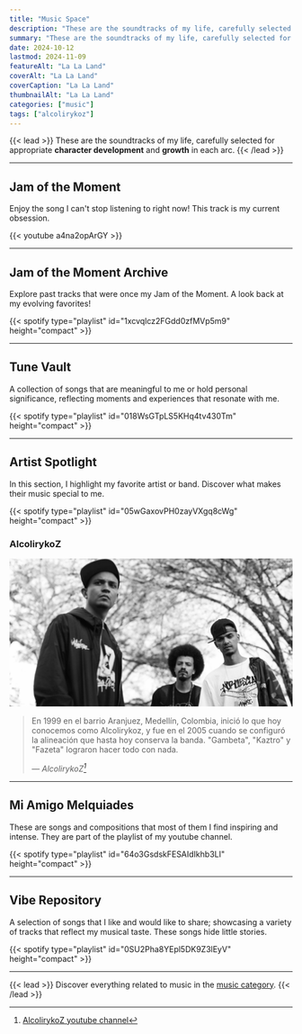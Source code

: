 ```yaml
---
title: "Music Space"
description: "These are the soundtracks of my life, carefully selected for appropriate character development and growth in each arc."
summary: "These are the soundtracks of my life, carefully selected for appropriate character development and growth in each arc."
date: 2024-10-12
lastmod: 2024-11-09
featureAlt: "La La Land"
coverAlt: "La La Land"
coverCaption: "La La Land"
thumbnailAlt: "La La Land"
categories: ["music"]
tags: ["alcolirykoz"]
---
```

{{< lead >}}
These are the soundtracks of my life, carefully selected for appropriate **character development** and **growth** in each arc.
{{< /lead >}}

---

## Jam of the Moment
Enjoy the song I can't stop listening to right now! This track is my current obsession.

{{< youtube a4na2opArGY >}}

---

## Jam of the Moment Archive
Explore past tracks that were once my Jam of the Moment. A look back at my evolving favorites!

{{< spotify type="playlist" id="1xcvqlcz2FGdd0zfMVp5m9" height="compact" >}}

---

## Tune Vault
A collection of songs that are meaningful to me or hold personal significance, reflecting moments and experiences that resonate with me.

{{< spotify type="playlist" id="018WsGTpLS5KHq4tv430Tm" height="compact" >}}

---

## Artist Spotlight
In this section, I highlight my favorite artist or band. Discover what makes their music special to me.

{{< spotify type="playlist" id="05wGaxovPH0zayVXgq8cWg" height="compact" >}}

### AlcolirykoZ

![](img/AlcolirykoZ.jpg "AlcolirykoZ de la A a la Z")

> En 1999 en el barrio Aranjuez, Medellín, Colombia, inició lo que hoy conocemos como Alcolirykoz, y fue en el 2005 cuando se configuró la alineación que hasta hoy conserva la banda. "Gambeta", "Kaztro" y "Fazeta" lograron hacer todo con nada.
> 
> — <cite>AlcolirykoZ[^1]</cite>

[^1]: [AlcolirykoZ youtube channel](https://www.youtube.com/channel/UCMYPtnaZAFHETOknwvqw2qQ)

---

## Mi Amigo Melquiades
These are songs and compositions that most of them I find inspiring and intense. They are part of the playlist of my youtube channel.

{{< spotify type="playlist" id="64o3GsdskFESAIdIkhb3LI" height="compact" >}}

---

## Vibe Repository
A selection of songs that I like and would like to share; showcasing a variety of tracks that reflect my musical taste. These songs hide little stories.

{{< spotify type="playlist" id="0SU2Pha8YEpl5DK9Z3lEyV" height="compact" >}}

---

{{< lead >}}
Discover everything related to music in the [music category](/categories/music/).
{{< /lead >}}